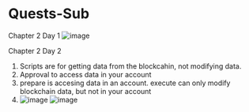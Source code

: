 # Quests-Sub





Chapter 2 Day 1
![image](https://user-images.githubusercontent.com/104590616/167034848-d2624105-7e06-44d6-accd-20cb7adc0107.png)


Chapter 2 Day 2
1) Scripts are for getting data from the blockcahin, not modifying data. 
2) Approval to access data in your account
3) prepare is accesing data in an account.  execute can only modify blockchain data, but not in your account
4) ![image](https://user-images.githubusercontent.com/104590616/167047381-5f399dce-0e52-41ef-85b9-82e776552cac.png)
![image](https://user-images.githubusercontent.com/104590616/167047397-a19bd6a7-a816-4b2d-81ee-b6af49c0d038.png)
